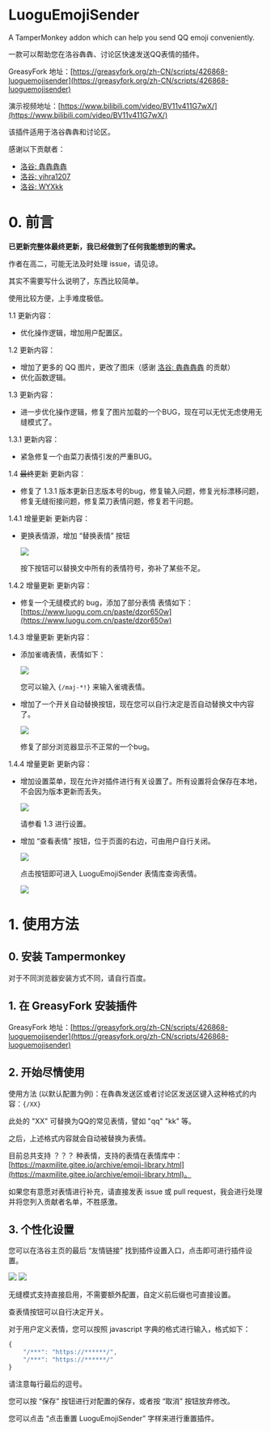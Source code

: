 # LuoguEmojiSender

A TamperMonkey addon which can help you send QQ emoji conveniently.

一款可以帮助您在洛谷犇犇、讨论区快速发送QQ表情的插件。

GreasyFork 地址：[https://greasyfork.org/zh-CN/scripts/426868-luoguemojisender](https://greasyfork.org/zh-CN/scripts/426868-luoguemojisender)

演示视频地址：[https://www.bilibili.com/video/BV11v411G7wX/](https://www.bilibili.com/video/BV11v411G7wX/)

该插件适用于洛谷犇犇和讨论区。

感谢以下贡献者：
- [洛谷: 犇犇犇犇](https://www.luogu.com.cn/user/35998)
- [洛谷: yihra1207](https://www.luogu.com.cn/discuss/show/208902)
- [洛谷: WYXkk](https://www.luogu.com.cn/user/130151)

# 0. 前言

**已更新完整体最终更新，我已经做到了任何我能想到的需求。**

作者在高二，可能无法及时处理 issue，请见谅。

其实不需要写什么说明了，东西比较简单。

使用比较方便，上手难度极低。

1.1 更新内容：

- 优化操作逻辑，增加用户配置区。

1.2 更新内容：

- 增加了更多的 QQ 图片，更改了图床（感谢 [洛谷: 犇犇犇犇](https://www.luogu.com.cn/user/35998) 的贡献）
- 优化函数逻辑。

1.3 更新内容：

- 进一步优化操作逻辑，修复了图片加载的一个BUG，现在可以无忧无虑使用无缝模式了。

1.3.1 更新内容：

- 紧急修复一个由菜刀表情引发的严重BUG。

1.4 ~~最终~~更新 更新内容：
- 修复了 1.3.1 版本更新日志版本号的bug，修复输入问题，修复光标漂移问题，修复无缝衔接问题，修复菜刀表情问题，修复若干问题。

1.4.1 增量更新 更新内容：

- 更换表情源，增加 “替换表情” 按钮 

    ![](https://z3.ax1x.com/2021/05/30/2VSGDA.png)

    按下按钮可以替换文中所有的表情符号，弥补了某些不足。

1.4.2 增量更新 更新内容：

- 修复一个无缝模式的 bug，添加了部分表情 表情如下：[https://www.luogu.com.cn/paste/dzor650w](https://www.luogu.com.cn/paste/dzor650w)

1.4.3 增量更新 更新内容：

- 添加雀魂表情，表情如下：

    ![](https://cdn.jsdelivr.net/gh/BoringHacker/cdn/emojis/majsoul/table.png)

    您可以输入 `{/maj-*!}` 来输入雀魂表情。

- 增加了一个开关自动替换按钮，现在您可以自行决定是否自动替换文中内容了。

    ![](https://z3.ax1x.com/2021/06/09/2ye7OP.png)

    修复了部分浏览器显示不正常的一个bug。

1.4.4 增量更新 更新内容：

- 增加设置菜单，现在允许对插件进行有关设置了。所有设置将会保存在本地，不会因为版本更新而丢失。

    ![](https://z3.ax1x.com/2021/06/14/2T6jWF.png)

    请参看 1.3 进行设置。

- 增加 “查看表情” 按钮，位于页面的右边，可由用户自行关闭。

    ![](https://z3.ax1x.com/2021/06/14/2TcbXd.png)

    点击按钮即可进入 LuoguEmojiSender 表情库查询表情。

    ![](https://z3.ax1x.com/2021/06/14/2TggC8.png)

# 1. 使用方法

## 0. 安装 Tampermonkey

对于不同浏览器安装方式不同，请自行百度。

## 1. 在 GreasyFork 安装插件

GreasyFork 地址：[https://greasyfork.org/zh-CN/scripts/426868-luoguemojisender](https://greasyfork.org/zh-CN/scripts/426868-luoguemojisender)

## 2. 开始尽情使用

使用方法 (以默认配置为例)：在犇犇发送区或者讨论区发送区键入这种格式的内容：`{/XX}`

此处的 "XX" 可替换为QQ的常见表情，譬如 "qq" "kk" 等。

之后，上述格式内容就会自动被替换为表情。

目前总共支持 ？？？ 种表情，支持的表情在表情库中：    [https://maxmilite.gitee.io/archive/emoji-library.html](https://maxmilite.gitee.io/archive/emoji-library.html)。

如果您有意愿对表情进行补充，请直接发表 issue 或 pull request，我会进行处理并将您列入贡献者名单，不胜感激。

## 3. 个性化设置

您可以在洛谷主页的最后 “友情链接” 找到插件设置入口，点击即可进行插件设置。

![](https://z3.ax1x.com/2021/06/14/2T6jWF.png) ![](https://z3.ax1x.com/2021/06/14/2Tcdwq.png)

无缝模式支持直接启用，不需要额外配置，自定义前后缀也可直接设置。

查表情按钮可以自行决定开关。

对于用户定义表情，您可以按照 javascript 字典的格式进行输入，格式如下：

```javascript
{
    "/***": "https://******/", 
    "/***": "https://******/"
}
```

请注意每行最后的逗号。

您可以按 “保存” 按钮进行对配置的保存，或者按 “取消” 按钮放弃修改。

您可以点击 “点击重置 LuoguEmojiSender” 字样来进行重置插件。
